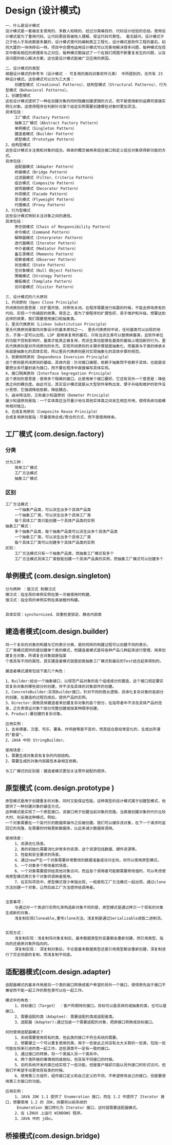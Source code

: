 # Design (设计模式)

	一、什么是设计模式
	设计模式是一套被反复使用的、多数人知晓的、经过分类编目的、代码设计经验的总结。使用设计模式是为了重用代码、让代码更容易被他人理解、保证代码可靠性。 毫无疑问，设计模式于己于他人于系统都是多赢的，设计模式使代码编制真正工程化，设计模式是软件工程的基石，如同大厦的一块块砖石一样。项目中合理地运用设计模式可以完美地解决很多问题，每种模式在现实中都有相应的原理来与之对应，每种模式都描述了一个在我们周围不断重复发生的问题，以及该问题的核心解决方案，这也是设计模式能被广泛应用的原因。
	
	二、设计模式的类型
	根据设计模式的参考书（设计模式 - 可复用的面向对象软件元素） 中所提到的，总共有 23 种设计模式。这些模式可以分为三大类：
		创建型模式（Creational Patterns）、结构型模式（Structural Patterns）、行为型模式（Behavioral Patterns）。
	1、创建型模式
	这些设计模式提供了一种在创建对象的同时隐藏创建逻辑的方式，而不是使用新的运算符直接实例化对象。这使得程序在判断针对某个给定实例需要创建哪些对象时更加灵活。
	具体包括：
		工厂模式（Factory Pattern）
		抽象工厂模式（Abstract Factory Pattern）
		单例模式（Singleton Pattern）
		建造者模式（Builder Pattern）
		原型模式（Prototype Pattern）
	2、结构型模式
	这些设计模式关注类和对象的组合。继承的概念被用来组合接口和定义组合对象获得新功能的方式。
	具体包括：
		适配器模式（Adapter Pattern）
		桥接模式（Bridge Pattern）
		过滤器模式（Filter、Criteria Pattern）
		组合模式（Composite Pattern）
		装饰器模式（Decorator Pattern）
		外观模式（Facade Pattern）
		享元模式（Flyweight Pattern）
		代理模式（Proxy Pattern）
	3、行为型模式
	这些设计模式特别关注对象之间的通信。
	具体包括：
		责任链模式（Chain of Responsibility Pattern）
		命令模式（Command Pattern）
		解释器模式（Interpreter Pattern）
		迭代器模式（Iterator Pattern）
		中介者模式（Mediator Pattern）
		备忘录模式（Memento Pattern）
		观察者模式（Observer Pattern）
		状态模式（State Pattern）
		空对象模式（Null Object Pattern）
		策略模式（Strategy Pattern）
		模板模式（Template Pattern）
		访问者模式（Visitor Pattern）
		
	三、设计模式的六大原则
	1、开闭原则（Open Close Principle）
	开闭原则的意思是：对扩展开放，对修改关闭。在程序需要进行拓展的时候，不能去修改原有的代码，实现一个热插拔的效果。简言之，是为了使程序的扩展性好，易于维护和升级。想要达到这样的效果，我们需要使用接口和抽象类。  
	2、里氏代换原则（Liskov Substitution Principle）
	里氏代换原则是面向对象设计的基本原则之一。 里氏代换原则中说，任何基类可以出现的地方，子类一定可以出现。LSP 是继承复用的基石，只有当派生类可以替换掉基类，且软件单位的功能不受到影响时，基类才能真正被复用，而派生类也能够在基类的基础上增加新的行为。里氏代换原则是对开闭原则的补充。实现开闭原则的关键步骤就是抽象化，而基类与子类的继承关系就是抽象化的具体实现，所以里氏代换原则是对实现抽象化的具体步骤的规范。
	3、依赖倒转原则（Dependence Inversion Principle）
	这个原则是开闭原则的基础，具体内容：针对接口编程，依赖于抽象而不依赖于具体。也就是说要把业务尽量封装为接口，而不要在程序中直接编写具体实现。
	4、接口隔离原则（Interface Segregation Principle）
	这个原则的意思是：使用多个隔离的接口，比使用单个接口要好。它还有另外一个意思是：降低类之间的耦合度。由此可见，其实设计模式就是从大型软件架构出发、便于升级和维护的软件设计思想，它强调降低依赖，降低耦合。
	5、迪米特法则，又称最少知道原则（Demeter Principle）
	最少知道原则是指：一个实体类应当尽量少地与其他实体类之间发生相互作用，使得系统功能模块相对独立。
	6、合成复用原则（Composite Reuse Principle）
	合成复用原则是指：尽量使用合成/聚合的方式，而不是使用继承。

## 工厂模式  (com.design.factory)

### 分类
	分为三种：
		简单工厂模式
		工厂方法模式
		抽象工厂模式

### 区别
	工厂方法模式：
		一个抽象产品类，可以派生出多个具体产品类
		一个抽象工厂类，可以派生出多个具体工厂类
		每个具体工厂类只能创建一个具体产品类的实例
	抽象工厂模式：
		多个抽象产品类，每个抽象产品类可以派生出多个具体产品类
		一个抽象工厂类，可以派生出多个具体工厂类
		每个具体工厂类可以创建多个具体产品类的实例
	区别：
		工厂方法模式只有一个抽象产品类，而抽象工厂模式有多个
		工厂方法模式具体工厂类智能创建一个具体产品类的实例，而抽象工厂模式可以创建多个
		

## 单例模式 (com.design.singleton)

	分为两种 ：饿汉式 和懒汉式
	懒汉式：指全局的单例实例在第一次被使用时构建。
	饿汉式：指全局的单例实例在类装载时构建。
	

	具体实现：synchornized、双重检查锁定、静态内部类

## 建造者模式(com.design.builder)
	将一个复杂的对象的构建与它的表示分离，是的同样的构建过程可以创建不同的表示。
	工厂类模式提供的是创建单个类的模式，而建造者模式是将各种产品几种起来进行管理，用来创建复合对象，所谓复合对象就是指某
	个类具有不同的属性，其实建造者模式就是前面抽象工厂模式和最后的Test结合起来得到的。
	
	建造者模式通常包括下面几个角色：
	
	1、Builder:给出一个抽象接口，以规范产品对象的各个组成成分的建造，这个接口规定要实现复杂对象的哪些部分的创建，并不涉及具体的对象部件的创建。
	2、ConcreteBuilder:实现Builder接口，针对不同的商业逻辑，具体化复杂对象的各部分的创建。在建造的过程完成后，提供产品的实例。
	3、Director:调用具体建造者来创建复杂对象的各个部分，在指导者中不涉及具体产品的信息，之负责保证对象个部分完整创建或按某种顺序创建。
	4、Product:要创建的复杂对象。
	
	应用实例：
	1、去肯德基，汉堡、可乐、薯条、炸鸡翅等是不变的，而其组合是经常变化的，生成出所谓的"套餐"。 
	2、JAVA 中的 StringBuilder。
	
	使用场景：
	1、需要生成对象具有复杂的内部结构。
	2、需要生成的对象内部属性本身相互依赖。
	
	与工厂模式的区别是：建造者模式更加关注零件装配的顺序。
	
## 原型模式 (com.design.prototype )

	原型模式是用于创建重复的对象，同时又能保证性能。这种类型的设计模式属于创建型模式，他提供了一种创建对象的最佳方式。
	这种模式是实现了一个原型接口，该接口用于创建当前对象的克隆。当直接创建对象的代价比较大时，则采用这种模式。例如，
	一个对象需要在一个高代价的数据库操作之后被创建。我们可以缓存该对象，在下一个请求时返回它的克隆，在需要的时候更新数据库，以此来减少数据库调用。

	使用场景：
		1、资源优化场景。
		2、类的初始化需要消化非常多的资源，这个资源包括数据、硬件资源等。
		3、性能和安全要求的场景。
		4、通过new产生一个对象需要非常繁琐的数据准备或访问全向，则可以使用原型模式。
		5、一个对象多个修改者的场景。
		6、一个对象需要提供给其他对象访问，而且各个调用者可能都需要修改值时，可以考虑使用原型模式拷贝多个对象供调用者使用。
		7、在实际项目中，原型模式很少单独出现，一般是和工厂方法模式一起出现，通过clone方法创建一个对象，让然后由工厂方法提供给调用者。
		
		
	注意事项：
		与通过对一个类进行实例化来构造新对象不同的是，原型模式是通过拷贝一个现有的对象生成新的对象，
		浅复制实现Cloneable,重写clone方法，浅复制是通过Serializable读取二进制流。
		
		
	实现方式：
		浅复制实现：浅复制将对象复制后，基本数据类型的变量都会重新创建，而引用类型，指向的还是原对象所指向的。
		深复制实现： 深复制对象后，不论是基本数据类型还是引用类型都会重新创建，深复制进行了完全彻底的复制，而浅复制不彻底。
		
## 适配器模式(com.design.adapter)

	适配器模式的基本作用是将一个类的接口转换成客户希望的另外一个接口，使得原先由于接口不兼容而不能一起工作的那些类可以在一起工作。
	
	模式中的角色：
		1、目标接口（Target） ：客户所期待的接口。目标可以是具体的或抽象的类，也可以是接口。
		2、需要适配的类（Adaptee): 需要适配的类或适配者类。
		3、适配器（Adapter):通过包装一个需要适配的对象，把原接口转换成目标接口。
	
	何时使用适配器模式？
		1、系统需要使用现有的类，但此类的接口不符合系统的需要。
		2、想要建立一个可以重复使用的类，用于一些彼此之间没有太大关联的一些类，包括一些可能在将来引进的类一起工作，这些源类不一定有一致的接口。
		3、通过接口的转换，将一个类插入另一个类系中。
		4、两个类所做的事情相同或相似，但具有不同接口的时候。
		5、旧的系统开发的类已经实现了一些功能，但是客户端却只能以另外接口的形式访问，但我们不希望手动更改现有类的时候。
		6、使用第三方组件，组件接口定义和自己定义的不同，不希望修改自己的接口，但是要使用第三方接口的功能。
		
	应用实例：
		1、JAVA JDK 1.1 提供了 Enumeration 接口，而在 1.2 中提供了 Iterator 接口，想要使用 1.2 的 JDK，则要将以前系统的
		 Enumeration 接口转化为 Iterator 接口，这时就需要适配器模式。 
		2、在 LINUX 上运行 WINDOWS 程序。 
		3、JAVA 中的 jdbc。

## 桥接模式(com.design.bridge)	

	
			
